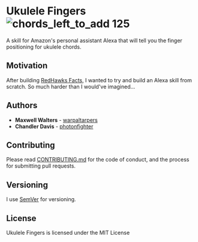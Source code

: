 # Ukulele Fingers ![chords_left_to_add 125](https://img.shields.io/badge/chords_left_to_add-125-red.svg)

A skill for Amazon's personal assistant Alexa that will tell you the finger positioning for ukulele chords.

## Motivation

After building [RedHawks Facts](https://github.com/warpaltarpers/alexa-skill-redhawksfacts), I wanted to try and build an Alexa skill from scratch. So much harder than I would've imagined...

## Authors

* **Maxwell Walters** - [warpaltarpers](https://github.com/warpaltarpers)
* **Chandler Davis** - [photonfighter](https://github.com/photonfighter)

## Contributing

Please read [CONTRIBUTING.md](https://github.com/warpaltarpers/alexa-skill-ukefingers/blob/master/CONTRIBUTING.md) for the code of conduct, and the process for submitting pull requests.

## Versioning

I use [SemVer](http://semver.org/) for versioning.

## License

Ukulele Fingers is licensed under the MIT License
